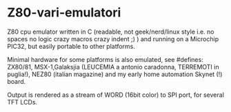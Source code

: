 # Z80-vari-emulatori
Z80 cpu emulator written in C (readable, not geek/nerd/linux style i.e. no spaces no logic crazy macros crazy indent ;) ) and running on a Microchip PIC32, 
but easily portable to other platforms.

Minimal hardware for some platforms is also emulated, see #defines: ZX80/81, MSX-1,Galaksjia (LEUCEMIA a antonio caradonna, TERREMOTI in puglia!), NEZ80 (italian magazine) and my early home automation Skynet (!) board.

Output is rendered as a stream of WORD (16bit color) to SPI port, for several TFT LCDs.
